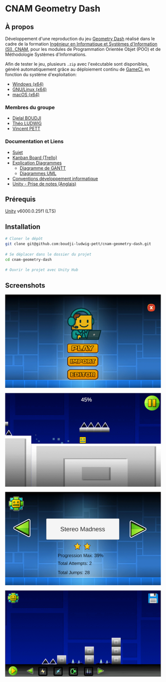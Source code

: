 # CNAM Geometry Dash

## À propos

Développement d'une reproduction du jeu [Geometry Dash](https://fr.wikipedia.org/wiki/Geometry_Dash) réalisé dans le cadre de la formation [Ingénieur en Informatique et Systèmes d'Information (SI), CNAM](https://www.itii-alsace.fr/formations/informatique-et-systemes-dinformation-le-cnam/), pour les modules de Programmation Orientée Objet (POO) et de Méthodologie Systèmes d'Informations.

Afin de tester le jeu, plusieurs `.zip` avec l'exécutable sont disponibles, généré automatiquement grâce au déploiement continu de [GameCI](https://game.ci/), en fonction du système d'exploitation:

- [Windows (x64)](https://github.com/boudji-ludwig-pett/cnam-geometry-dash/releases/download/v1.0.0-staging.5/windows.zip)
- [GNU/Linux (x64)](https://github.com/boudji-ludwig-pett/cnam-geometry-dash/releases/download/v1.0.0-staging.5/linux.zip)
- [macOS (x64)](https://github.com/boudji-ludwig-pett/cnam-geometry-dash/releases/download/v1.0.0-staging.5/macOS.zip)

### Membres du groupe

- [Djelal BOUDJI](https://github.com/djelalb)
- [Théo LUDWIG](https://github.com/theoludwig)
- [Vincent PETT](https://github.com/Vextriz)

### Documentation et Liens

- [Sujet](./Documentation/Sujet-Projet-Geometry-Dash.pdf)
- [Kanban Board (Trello)](https://trello.com/b/ugG5Siaw/cnam-geometry-dash)
- [Explication Diagrammes](./Documentation/diagrammes.md)
  - [Diagramme de GANTT](./Documentation/gantt-diagram.gantt)
  - [Diagrammes UML](./Documentation/UML)
- [Conventions développement informatique](./Documentation/conventions.md)
- [Unity - Prise de notes (Anglais)](./Documentation/unity.md)

## Prérequis

[Unity](https://unity.com/) v6000.0.25f1 (LTS)

## Installation

```sh
# Cloner le dépôt
git clone git@github.com:boudji-ludwig-pett/cnam-geometry-dash.git

# Se déplacer dans le dossier du projet
cd cnam-geometry-dash

# Ouvrir le projet avec Unity Hub
```

## Screenshots

![Homepage](./Documentation/Screenshots/home-page.png)

![Gameplay](./Documentation/Screenshots/gameplay.png)

![Levels selection](./Documentation/Screenshots/levels-selection.png)

![Edit Level](./Documentation/Screenshots/edit-level.png)

